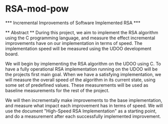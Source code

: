 RSA-mod-pow
===========

*** Incremental Improvements of Software Implemented RSA ***

** Abstract **
During this project, we aim to implement the RSA algorithm using the C programming language, and measure the effect incremental improvements have on our implementation in terms of speed. The implementation speed will be measured using the UDOO development board. 

We will begin by implementing the RSA algorithm on the UDOO using C. To have a fully operational RSA implementation running on the UDOO will be the projects first main goal. When we have a satisfying implementation, we will measure the overall speed of the algorithm in its current state, using some set of predefined values. These measurements will be used as baseline measurements for the rest of the project. 

We will then incrementally make improvements to the base implementation, and measure what impact each improvement has in terms of speed. We will use the document "High-Speed RSA Implementation" as a starting point, and do a measurement after each successfully implemented improvement.
